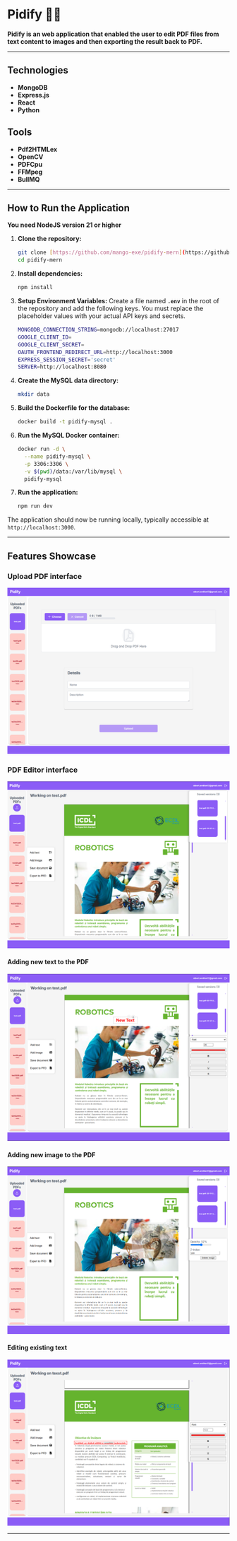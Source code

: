
# Pidify 🧑‍💻

**Pidify is an web application that enabled the user to edit PDF files from text content to images and then exporting the result back to PDF.**

---


## Technologies

* **MongoDB**
* **Express.js**
* **React**
* **Python**

## Tools

* **Pdf2HTMLex**
* **OpenCV**
* **PDFCpu**
* **FFMpeg**
* **BullMQ**

---

## How to Run the Application

**You need NodeJS version 21 or higher**

1.  **Clone the repository:**
    ```bash
    git clone [https://github.com/mango-exe/pidify-mern](https://github.com/mango-exe/pidify-mern)
    cd pidify-mern
    ```
2.  **Install dependencies:**
    ```bash
    npm install
    ```
3.  **Setup Environment Variables:**
    Create a file named **`.env`** in the root of the repository and add the following keys. You must replace the placeholder values with your actual API keys and secrets.

    ```bash
    MONGODB_CONNECTION_STRING=mongodb://localhost:27017
    GOOGLE_CLIENT_ID=
    GOOGLE_CLIENT_SECRET=
    OAUTH_FRONTEND_REDIRECT_URL=http://localhost:3000
    EXPRESS_SESSION_SECRET='secret'
    SERVER=http://localhost:8080
    ```

4.  **Create the MySQL data directory:**
    ```bash
    mkdir data
    ```
5.  **Build the Dockerfile for the database:**
    ```bash
    docker build -t pidify-mysql .
    ```
6.  **Run the MySQL Docker container:**
    ```bash
    docker run -d \
      --name pidify-mysql \
      -p 3306:3306 \
      -v $(pwd)/data:/var/lib/mysql \
      pidify-mysql
    ```
10. **Run the application:**
    ```bash
    npm run dev
    ```

The application should now be running locally, typically accessible at `http://localhost:3000`.

---

## Features Showcase

### Upload PDF interface
![Upload PDF](screenshots/upload-pdf.png)

### PDF Editor interface
![PDF Editor](screenshots/pdf-editor.png)

#### Adding new text to the PDF
![PDF Editor adding new text](screenshots/pdf-editor-new-text.png)

#### Adding new image to the PDF
![PDF Editor adding new image](screenshots/pdf-editor-new-image.png)

#### Editing existing text
![PDF Editor editing existing text](screenshots/pdf-editor-edit-existing-text.png)

---
